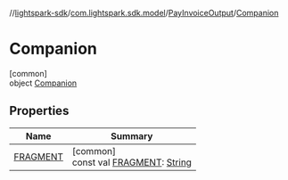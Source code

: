 //[lightspark-sdk](../../../../index.md)/[com.lightspark.sdk.model](../../index.md)/[PayInvoiceOutput](../index.md)/[Companion](index.md)

# Companion

[common]\
object [Companion](index.md)

## Properties

| Name | Summary |
|---|---|
| [FRAGMENT](-f-r-a-g-m-e-n-t.md) | [common]<br>const val [FRAGMENT](-f-r-a-g-m-e-n-t.md): [String](https://kotlinlang.org/api/latest/jvm/stdlib/kotlin/-string/index.html) |
